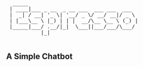 <pre>


  _____                                   
 | ____|___ _ __  _ __ ___  ___ ___  ___  
 |  _| / __| '_ \| '__/ _ \/ __/ __|/ _ \ 
 | |___\__ \ |_) | | |  __/\__ \__ \ (_) |
 |_____|___/ .__/|_|  \___||___/___/\___/ 
           |_|                            

</pre>

## A Simple Chatbot
